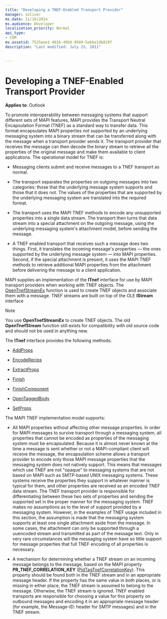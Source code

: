 ```yaml
---
title: "Developing a TNEF-Enabled Transport Provider"
manager: soliver
ms.date: 11/16/2014
ms.audience: Developer
localization_priority: Normal
api_type:
- COM
ms.assetid: 7525eee1-4016-49b8-9509-5ebbe1db819f
description: "Last modified: July 23, 2011"
 
 
---
```


# Developing a TNEF-Enabled Transport Provider

  
  
**Applies to**: Outlook 
  
To promote interoperability between messaging systems that support different sets of MAPI features, MAPI provides the Transport Neutral Encapsulation Format (TNEF) as a standard way to transfer data. This format encapsulates MAPI properties not supported by an underlying messaging system into a binary stream that can be transferred along with the message when a transport provider sends it. The transport provider that receives the message can then decode the binary stream to retrieve all the properties of the original message and make them available to client applications. The operational model for TNEF is:
  
- Messaging clients submit and receive messages to a TNEF transport as normal.
    
- The transport separates the properties on outgoing messages into two categories: those that the underlying message system supports and those that it does not. The values of the properties that are supported by the underlying messaging system are translated into the required format.
    
- The transport uses the MAPI TNEF methods to encode any unsupported properties into a single data stream. The transport then turns that data stream into a special attachment on the outgoing message, using the underlying messaging system's attachment model, before sending the message.
    
- A TNEF enabled transport that receives such a message does two things. First, it translates the incoming message's properties — the ones supported by the underlying message system — into MAPI properties. Second, if the special attachment is present, it uses the MAPI TNEF methods to retrieve additional MAPI properties from the attachment before delivering the message to a client application.
    
MAPI supplies an implementation of the **ITnef** interface for use by MAPI transport providers when working with TNEF objects. The [OpenTnefStreamEx](opentnefstreamex.md) function is used to create TNEF objects and associate them with a message. TNEF streams are built on top of the OLE **IStream** interface 
  
> [!NOTE]
> You use **OpenTnefStreamEx** to create TNEF objects. The old **OpenTnefStream** function still exists for compatibility with old source code and should not be used in anything new. 
  
The **ITnef** interface provides the following methods: 
  
- [AddProps](itnef-addprops.md)
    
- [EncodeRecips](itnef-encoderecips.md)
    
- [ExtractProps](itnef-extractprops.md)
    
- [Finish](itnef-finish.md)
    
- [FinishComponent](itnef-finishcomponent.md)
    
- [OpenTaggedBody](itnef-opentaggedbody.md)
    
- [SetProps](itnef-setprops.md)
    
The MAPI TNEF implementation model supports:
  
- All MAPI properties without affecting other message properties. In order for MAPI messages to survive transport through a messaging system, all properties that cannot be encoded as properties of the messaging system must be encapsulated. Because it is almost never known at the time a message is sent whether or not a MAPI-compliant client will receive the message, the encapsulation scheme allows a transport provider to encode only those MAPI message properties that the messaging system does not natively support. This means that messages which use TNEF are not "opaque" to messaging systems that are not based on MAPI such as SMTP-based UNIX messaging systems. These systems receive the properties they support in whatever manner is typical for them, and other properties are received as an encoded TNEF data stream. The TNEF transport provider is responsible for differentiating between these two sets of properties and sending the supported set in the proper manner for the messaging system. TNEF makes no assumptions as to the level of support provided by a messaging system. However, in the examples of TNEF usage included in this section, the assumption is made that the messaging system supports at least one single attachment aside from the message. In some cases, the attachment can only be supported through a uuencoded stream and transmitted as part of the message text. Only in very rare circumstances will the messaging system have so little support for message properties that full TNEF encoding of all properties is necessary.
    
- A mechanism for determining whether a TNEF stream on an incoming message belongs to the message, based on the MAPI property **PR_TNEF_CORRELATION_KEY** ([PidTagTnefCorrelationKey](pidtagtnefcorrelationkey-canonical-property.md)). This property should be found both in the TNEF stream and in an appropriate message header. If the property has the same value in both places, or is missing in either place, the TNEF stream is assumed to belong to the message. Otherwise, the TNEF stream is ignored. TNEF enabled transports are responsible for choosing a value for this property on outbound messages and encoding it in an appropriate message header (for example, the Message-ID: header for SMTP messages) and in the TNEF stream.
    

